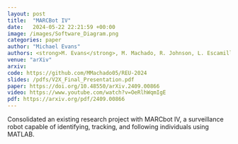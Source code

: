 ```yaml
---
layout: post
title:  "MARCBot IV"
date:   2024-05-22 22:21:59 +00:00
image: /images/Software_Diagram.png
categories: paper
author: "Michael Evans"
authors: <strong>M. Evans</strong>, M. Machado, R. Johnson, L. Escamilla, A. Vadella, B. Froemming-Aldanondo, T. Rastoskueva, M. Jostes, D. Butani, R. Kaddis, C. Chung, and J. Siegel
venue: "arXiv"
arxiv:
code: https://github.com/MMachado05/REU-2024
slides: /pdfs/V2X_Final_Presentation.pdf
paper: https://doi.org/10.48550/arXiv.2409.00866
video: https://www.youtube.com/watch?v=OeRlhWqmIgE
pdf: https://arxiv.org/pdf/2409.00866
---
```

Consolidated an existing research project with MARCbot IV, a surveillance robot capable of identifying, tracking, and following individuals using MATLAB.
